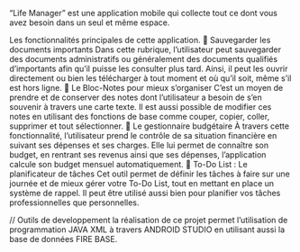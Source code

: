 “Life Manager” est une application mobile qui collecte tout ce dont vous avez besoin dans un seul et même espace.

Les fonctionnalités principales de cette application.
 Sauvegarder les documents importants Dans cette rubrique, 
l’utilisateur peut sauvegarder des documents administratifs ou généralement des documents qualifiés d’importants afin qu’il puisse les consulter plus tard. 
Ainsi, il peut les ouvrir directement ou bien les télécharger à tout moment et où qu’il soit, même s’il est hors ligne. 
 Le Bloc-Notes pour mieux s’organiser 
C’est un moyen de prendre et de conserver des notes dont l’utilisateur a besoin de s’en souvenir à travers une carte texte. Il est aussi possible de modifier 
ces notes en utilisant des fonctions de base comme couper, copier, coller, supprimer et tout sélectionner. 
 Le gestionnaire budgétaire À travers cette fonctionnalité, 
l’utilisateur prend le contrôle de sa situation financière en suivant ses dépenses et ses charges. Elle lui permet de connaître son budget, en rentrant ses revenus ainsi 
que ses dépenses, l’application calcule son budget mensuel automatiquement. 
 To-Do List : Le planificateur de tâches Cet outil permet de définir les tâches à faire sur 
une journée et de mieux gérer votre To-Do List, tout en mettant en place un système de rappel. Il peut être utilisé aussi bien pour planifier vos tâches professionnelles 
que personnelles.

// Outils de developpement 
la réalisation de ce projet permet l’utilisation de programmation JAVA XML à travers ANDROID STUDIO en utilisant aussi la base de données FIRE BASE.
